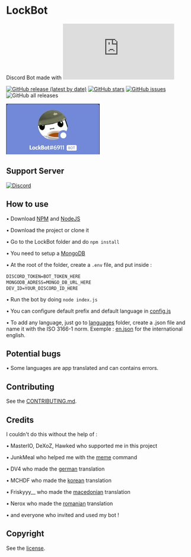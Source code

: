 # LockBot
Discord Bot made with [![discord.js](https://img.shields.io/github/package-json/dependency-version/LockBlock-dev/LockBot/discord.js)](https://discord.js.org)

[![GitHub release (latest by date)](https://img.shields.io/github/v/release/LockBlock-dev/LockBot)](https://github.com/LockBlock-dev/LockBot/releases/latest)
[![GitHub stars](https://img.shields.io/github/stars/LockBlock-dev/LockBot.svg)](https://github.com/LockBlock-dev/LockBot/stargazers)
[![GitHub issues](https://img.shields.io/github/issues/LockBlock-dev/LockBot)](https://github.com/LockBlock-dev/LockBot/issues)
![GitHub all releases](https://img.shields.io/github/downloads/LockBlock-dev/LockBot/total)

![Bot preview](/preview.jpg)


## Support Server

[![Discord](https://img.shields.io/discord/819233068199837726?color=7289da&logo=discord&logoColor=white)](https://discord.gg/R2KVJNr4Ta)


## How to use

• Download [NPM](https://www.npmjs.com/get-npm) and [NodeJS](https://nodejs.org)

• Download the project or clone it

• Go to the LockBot folder and do `npm install`

• You need to setup a [MongoDB](https://www.mongodb.com)

• At the root of the folder, create a `.env` file, and put inside :
```dosini
DISCORD_TOKEN=BOT_TOKEN_HERE
MONGODB_ADRESS=MONGO_DB_URL_HERE
DEV_ID=YOUR_DISCORD_ID_HERE
```

• Run the bot by doing `node index.js`

• You can configure default prefix and default language in [config.js](/config.js)

• To add any language, just go to [languages](/core/languages) folder, create a .json file and name it with the ISO 3166-1 norm. Exemple : [en.json](/core/languages/en.json) for the international english.


## Potential bugs

• Some languages are app translated and can contains errors.


## Contributing

See the [CONTRIBUTING.md](/CONTRIBUTING.md).


## Credits

I couldn't do this without the help of :

• MasterIO, DeXoZ, Hawked who supported me in this project

• JunkMeal who helped me with the [meme](/commands/Fun/Meme.js) command

• DV4 who made the [german](/core/languages/de.json) translation

• MCHDF who made the [korean](/core/languages/ko.json) translation

• Friskyyy__ who made the [macedonian](/core/languages/mk.json) translation

• Nerox who made the [romanian](/core/languages/ro.json) translation

• and everyone who invited and used my bot !


## Copyright

See the [license](/LICENSE).
